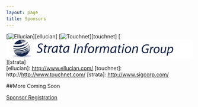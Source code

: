 ```yaml
---
layout: page
title: Sponsors
---
```


[![Ellucian](/img/ellucian.jpeg)][ellucian]
[![Touchnet](/img/touchnet.jpeg)][touchnet]
[![Strata](/img/strata.gif)][strata]       
[ellucian]: http://www.ellucian.com/
[touchnet]: http://http://www.touchnet.com/
[strata]: http://www.sigcorp.com/

##More Coming Soon

<a class="btn btn-primary btn-lg" href="https://commerce.cashnet.com/WEBUBUG">
  Sponsor Registration
</a>


